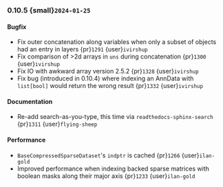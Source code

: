 ### 0.10.5 {small}`2024-01-25`

#### Bugfix

* Fix outer concatenation along variables when only a subset of objects had an entry in layers {pr}`1291` {user}`ivirshup`
* Fix comparison of >2d arrays in `uns` during concatenation {pr}`1300` {user}`ivirshup`
* Fix IO with awkward array version 2.5.2 {pr}`1328` {user}`ivirshup`
* Fix bug (introduced in 0.10.4) where indexing an AnnData with `list[bool]` would return the wrong result {pr}`1332` {user}`ivirshup`

#### Documentation
* Re-add search-as-you-type, this time via `readthedocs-sphinx-search` {pr}`1311` {user}`flying-sheep`

#### Performance

* `BaseCompressedSparseDataset`'s `indptr` is cached {pr}`1266` {user}`ilan-gold`
* Improved performance when indexing backed sparse matrices with boolean masks along their major axis {pr}`1233` {user}`ilan-gold`
